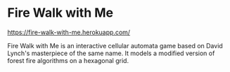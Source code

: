 # Fire Walk with Me 
https://fire-walk-with-me.herokuapp.com/

Fire Walk with Me is an interactive cellular automata game based on David Lynch's masterpiece of the same name. It models a modified version of forest fire algorithms on a hexagonal grid. 
